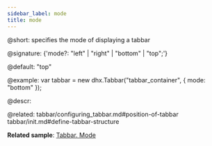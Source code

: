 ```yaml
---
sidebar_label: mode
title: mode
---   
```


@short: specifies the mode of displaying a tabbar

@signature: {'mode?: "left" | "right" | "bottom" | "top";'}

@default: "top"

@example: 
var tabbar = new dhx.Tabbar("tabbar_container", {
    mode: "bottom"
});


@descr: 

@related: tabbar/configuring_tabbar.md#position-of-tabbar
tabbar/init.md#define-tabbar-structure

**Related sample**: [Tabbar. Mode](https://snippet.dhtmlx.com/xq6k0tts)
